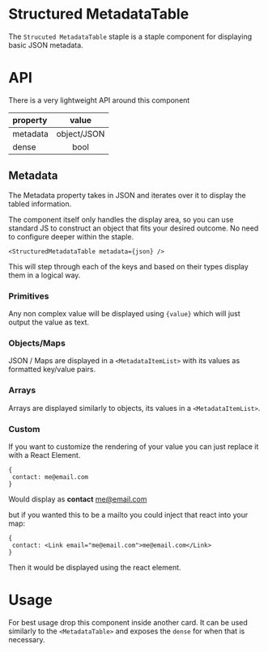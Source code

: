 # Structured MetadataTable

The `Strucuted MetadataTable` staple is a staple component for displaying basic JSON metadata.

# API

There is a very lightweight API around this component

| property | value |
| :------- | :---------: |
| metadata | object/JSON |
| dense | bool |

## Metadata

The Metadata property takes in JSON and iterates over it to display the tabled information.

The component itself only handles the display area, so you can use standard JS to construct an object that fits your desired outcome. No need to configure deeper within the staple.

```
<StructuredMetadataTable metadata={json} />
```

This will step through each of the keys and based on their types display them in a logical way.

### Primitives

Any non complex value will be displayed using `{value}` which will just output the value as text.

### Objects/Maps

JSON / Maps are displayed in a `<MetadataItemList>` with its values as formatted key/value pairs.

### Arrays

Arrays are displayed similarly to objects, its values in a `<MetadataItemList>`.

### Custom

If you want to customize the rendering of your value you can just replace it with a React Element.

```
{
 contact: me@email.com
}
```

Would display as <b>contact</b> <span>me@email.com</span>

but if you wanted this to be a mailto you could inject that react into your map:

```
{
 contact: <Link email="me@email.com">me@email.com</Link>
}
```

Then it would be displayed using the react element.

# Usage

For best usage drop this component inside another card. It can be used similarly to the `<MetadataTable>` and exposes the `dense` for when that is necessary.
